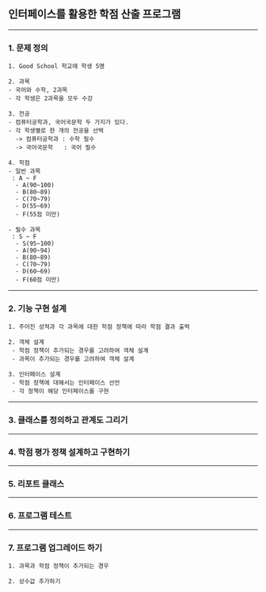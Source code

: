 ## 인터페이스를 활용한 학점 산출 프로그램


---
### 1. 문제 정의
```
1. Good School 학교에 학생 5명

2. 과목 
- 국어와 수학, 2과목
- 각 학생은 2과목을 모두 수강

3. 전공
- 컴퓨터공학과, 국어국문학 두 가지가 있다.
- 각 학생별로 한 개의 전공을 선택
  -> 컴퓨터공학과 : 수학 필수
  -> 국어국문학   : 국어 필수
  
4. 학점
- 일반 과목
 : A ~ F
  - A(90~100)
  - B(80~89)
  - C(70~79)
  - D(55~69)
  - F(55점 미만)

- 필수 과목
 : S ~ F
  - S(95~100) 
  - A(90~94) 
  - B(80~89)
  - C(70~79)
  - D(60~69)
  - F(60점 미만)
```

---
### 2. 기능 구현 설계
```
1. 주어진 성적과 각 과목에 대한 학점 정책에 따라 학점 결과 출력

2. 객체 설계
 - 학점 정책이 추가되는 경우를 고려하여 객체 설계
 - 과목이 추가되는 경우를 고려하여 객체 설계

3. 인터페이스 설계
 - 학점 정책에 대해서는 인터페이스 선언
 - 각 정책이 해당 인터페이스를 구현
```

---

### 3. 클래스를 정의하고 관계도 그리기

---

### 4. 학점 평가 정책 설계하고 구현하기

--- 

### 5. 리포트 클래스

---

### 6. 프로그램 테스트

--- 

### 7. 프로그램 업그레이드 하기
```aidl
1. 과목과 학점 정책이 추가되는 경우

2. 상수값 추가하기
```